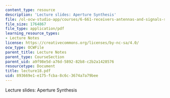 ```yaml
---
content_type: resource
description: 'Lecture slides: Aperture Synthesis'
file: /ol-ocw-studio-app/courses/6-661-receivers-antennas-and-signals-spring-2003/893669e1e175fcba8c6c3674a7a79bee_lecture18.pdf
file_size: 1764867
file_type: application/pdf
learning_resource_types:
- Lecture Notes
license: https://creativecommons.org/licenses/by-nc-sa/4.0/
ocw_type: OCWFile
parent_title: Lecture Notes
parent_type: CourseSection
parent_uid: a9f98e5d-a76d-5892-82b8-c2b2a1428576
resourcetype: Document
title: lecture18.pdf
uid: 893669e1-e175-fcba-8c6c-3674a7a79bee
---
```

Lecture slides: Aperture Synthesis